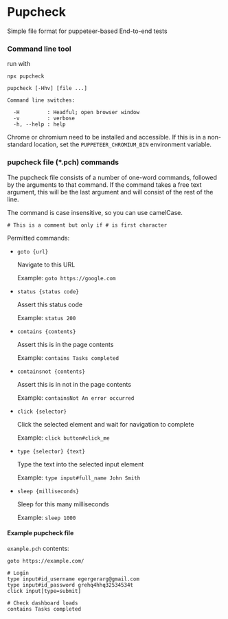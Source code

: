 # Pupcheck

Simple file format for puppeteer-based End-to-end tests

### Command line tool

run with

`npx pupcheck`

```
pupcheck [-Hhv] [file ...]

Command line switches:

  -H         : Headful; open browser window
  -v         : verbose
  -h, --help : help

```

Chrome or chromium need to be installed and accessible. If this is in a non-standard location, set the
`PUPPETEER_CHROMIUM_BIN` environment variable.

### pupcheck file (\*.pch) commands

The pupcheck file consists of a number of one-word commands, followed by the arguments to that command.
If the command takes a free text argument, this will be the last argument and will consist of the rest of the line.

The command is case insensitive, so you can use camelCase.

`# This is a comment but only if # is first character`

Permitted commands:

- `goto {url}`

  Navigate to this URL

  Example: `goto https://google.com`

- `status {status code}`

  Assert this status code

  Example: `status 200`

- `contains {contents}`

  Assert this is in the page contents

  Example: `contains Tasks completed`

- `containsnot {contents}`

  Assert this is in not in the page contents

  Example: `containsNot An error occurred`

- `click {selector}`

  Click the selected element and wait for navigation to complete

  Example: `click button#click_me`

- `type {selector} {text}`

  Type the text into the selected input element

  Example: `type input#full_name John Smith`

- `sleep {milliseconds}`

  Sleep for this many milliseconds

  Example: `sleep 1000`

#### Example pupcheck file

`example.pch` contents:

```
goto https://example.com/

# Login
type input#id_username egergerarg@gmail.com
type input#id_password grehq4hhq32534534t
click input[type=submit]

# Check dashboard loads
contains Tasks completed
```
